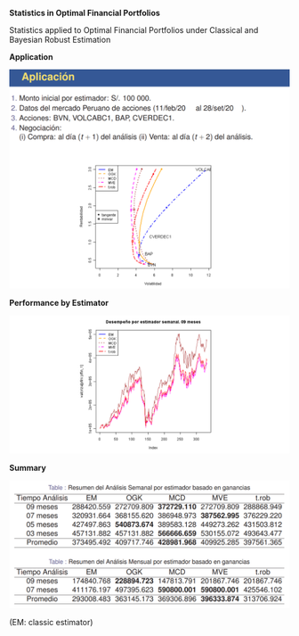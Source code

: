 **Statistics in Optimal Financial Portfolios**

Statistics applied to Optimal Financial Portfolios under Classical and Bayesian Robust Estimation

**Application**

![Application](assets/01_Statistics_Application.png)

**Performance by Estimator**

![Performance by Estimator](assets/02_Statistics_PerformanceByEstimator.png)

**Summary**

![Summary](assets/03_Statistics_Summary.png)

(EM: classic estimator)